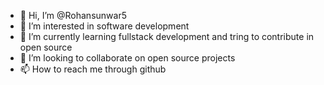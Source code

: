 - 👋 Hi, I’m @Rohansunwar5
- 👀 I’m interested in software development
- 🌱 I’m currently learning fullstack development and tring to contribute in open source
- 💞️ I’m looking to collaborate on open source projects
- 📫 How to reach me through github

<!---
Rohansunwar5/Rohansunwar5 is a ✨ special ✨ repository because its `README.md` (this file) appears on your GitHub profile.
You can click the Preview link to take a look at your changes.
--->
